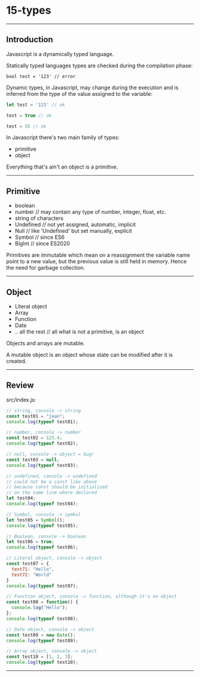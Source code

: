 # 15-types

***

## Introduction

Javascript is a dynamically typed language.

Statically typed languages types are checked during the compilation phase:

```text
bool test = '123' // error
```

Dynamic types, in Javascript, may change during the execution and is inferred from the type of the value assigned to the variable:

```js
let test = '123' // ok

test = true // ok

test = 55 // ok
```

In Javascript there's two main family of types:

- primitive  
- object

Everything that's ain't an object is a primitive.

***

## Primitive

- boolean  
- number // may contain any type of number, integer, float, etc.  
- string of characters  
- Undefined // not yet assigned, automatic, implicit  
- Null // like 'Undefined' but set manually, explicit  
- Symbol // since ES6  
- BigInt // since ES2020

Primitives are immutable which mean on a reassignment the variable name point to a new value, but the previous value is still held in memory. Hence the need for garbage collection.

***

## Object

- Literal object  
- Array  
- Function  
- Date  
- .. all the rest // all what is not a primitive, is an object

Objects and arrays are mutable.

A mutable object is an object whose state can be modified after it is created.

***

## Review

src/index.js:

```js
// string, console -> string
const test01 = "jean";
console.log(typeof test01);

// number, console -> number
const test02 = 123.4;
console.log(typeof test02);

// null, console -> object = bug!
const test03 = null;
console.log(typeof test03);

// undefined, console -> undefined
// could not be a const like above
// because const should be initialized
// on the same line where declared
let test04;
console.log(typeof test04);

// Symbol, console -> symbol
let test05 = Symbol();
console.log(typeof test05);

// Boolean, console -> boolean
let test06 = true;
console.log(typeof test06);

// Literal object, console -> object
const test07 = {
  test71: "Hello",
  test72: "World"
}
console.log(typeof test07);

// Function object, console -> function, although it's an object
const test08 = function() {
  console.log("Hello");
};
console.log(typeof test08);

// Date object, console -> object
const test09 = new Date();
console.log(typeof test09);

// Array object, console -> object
const test10 = [1, 2, 3];
console.log(typeof test10);
```

***
